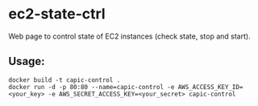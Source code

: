 # ec2-state-ctrl
Web page to control state of EC2 instances (check state, stop and start).

## Usage:
```
docker build -t capic-control .
docker run -d -p 80:80 --name=capic-control -e AWS_ACCESS_KEY_ID=<your_key> -e AWS_SECRET_ACCESS_KEY=<your_secret> capic-control
```

